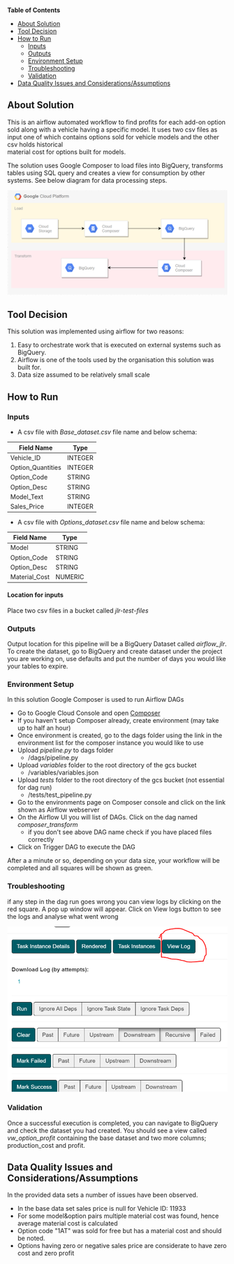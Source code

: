 **Table of Contents**

- [About Solution](#about-solution)
- [Tool Decision](#tool-decision)
- [How to Run](#how-to-run)
  - [Inputs](#inputs)
  - [Outputs](#outputs)
  - [Environment Setup](#environment-setup)
  - [Troubleshooting](#troubleshooting)
  - [Validation](#validation)
- [Data Quality Issues and Considerations/Assumptions](#data-quality-issues-and-considerationsassumptions)
  

## About Solution
This is an airflow automated workflow to find profits 
for each add-on option sold along with a vehicle having a specific model. 
It uses two csv files as input one of which contains options sold 
for vehicle models and the other csv holds historical  
material cost for options built for models.

The solution uses Google Composer to load files into BigQuery, 
transforms tables using SQL query and creates a view for 
consumption by other systems.
See below diagram for data processing steps.

![Architecture Diagram](img/diagram.PNG) 

## Tool Decision 
This solution was implemented using airflow for two reasons:
1. Easy to orchestrate work that is executed on external systems 
such as BigQuery.
2. Airflow is one of the tools used by the organisation 
this solution was built for.
3. Data size assumed to be relatively small scale

## How to Run
### Inputs
* A csv file with _Base_dataset.csv_ file name and below schema:

| Field Name | Type |
|------------|------| 
| Vehicle_ID | INTEGER |	
| Option_Quantities	| INTEGER | 	
| Option_Code | STRING |
| Option_Desc | STRING |
| Model_Text | STRING |
| Sales_Price | INTEGER |

* A csv file with _Options_dataset.csv_ file name and below schema:

| Field Name | Type |
|------------|------| 
| Model | STRING |	
| Option_Code	| STRING | 	
| Option_Desc | STRING |
| Material_Cost | NUMERIC |


#### Location for inputs
Place two csv files in a bucket called _jlr-test-files_

### Outputs
Output location for this pipeline will be a BigQuery Dataset called _airflow_jlr_. 
To create the dataset, go to BigQuery and create dataset under the project 
you are working on, use defaults and put the number of days you would like your
tables to expire. 
 

### Environment Setup
In this solution Google Composer is used to run Airflow DAGs

* Go to Google Cloud Console and open [Composer](https://console.cloud.google.com/composer/environments?project=jlr-test-297613)
* If you haven't setup Composer already, create environment (may take up to half an hour)
* Once environment is created, go to the dags folder using the link in the environment list
for the composer instance you would like to use
* Upload _pipeline.py_ to dags folder
  * <bucket-name>/dags/pipeline.py
* Upload _variables_ folder to the root directory of the gcs bucket
  * <bucket-name>/variables/variables.json 
* Upload _tests_ folder to the root directory of the gcs bucket (not essential for dag run)
  * <bucket-name>/tests/test_pipeline.py
* Go to the environments page on Composer console and click on the link shown as 
Airflow webserver
* On the Airflow UI you will list of DAGs. Click on the dag named _composer_transform_
  * if you don't see above DAG name check if you have placed files correctly  
* Click on Trigger DAG to execute the DAG

After a a minute or so, depending on your data size, your workflow will be completed and
all squares will be shown as green.

### Troubleshooting

if any step in the dag run goes wrong you can view logs by clicking on the red square.
A pop up window will appear. Click on View logs button to see the logs and analyse what went wrong

![pop_up](img/pop_up.PNG)

### Validation

Once a successful execution is completed, you can navigate to BigQuery and check the dataset 
you had created. You should see a view called _vw_option_profit_ containing the base dataset
and two more columns; production_cost and profit.

## Data Quality Issues and Considerations/Assumptions

In the provided data sets a number of issues have been observed. 

* In the base data set sales price is null for Vehicle ID: 11933
* For some model&option pairs multiple material cost was found, 
hence average material cost is calculated
* Option code "1AT" was sold for free but has a material cost and should be noted.
* Options having zero or negative sales price are considerate to have zero cost and zero profit
